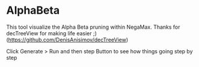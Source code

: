 # AlphaBeta
This tool visualize the Alpha Beta pruning within NegaMax.
Thanks for decTreeView for making life easier ;) 
(https://github.com/DenisAnisimov/decTreeView)

Click Generate > Run and then step Button to see how things going step by step
